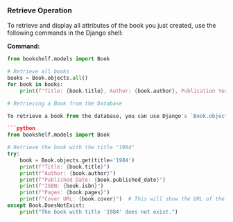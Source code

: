 ### Retrieve Operation

To retrieve and display all attributes of the book you just created, use the following commands in the Django shell:

**Command:**

```python
from bookshelf.models import Book

# Retrieve all books
books = Book.objects.all()
for book in books:
    print(f"Title: {book.title}, Author: {book.author}, Publication Year: {book.publication_year}")

# Retrieving a Book from the Database

To retrieve a book from the database, you can use Django's `Book.objects.get()` method. Here’s how to retrieve a book with the title "1984":

```python
from bookshelf.models import Book

# Retrieve the book with the title "1984"
try:
    book = Book.objects.get(title='1984')
    print(f"Title: {book.title}")
    print(f"Author: {book.author}")
    print(f"Published Date: {book.published_date}")
    print(f"ISBN: {book.isbn}")
    print(f"Pages: {book.pages}")
    print(f"Cover URL: {book.cover}")  # This will show the URL of the cover image
except Book.DoesNotExist:
    print("The book with title '1984' does not exist.")
